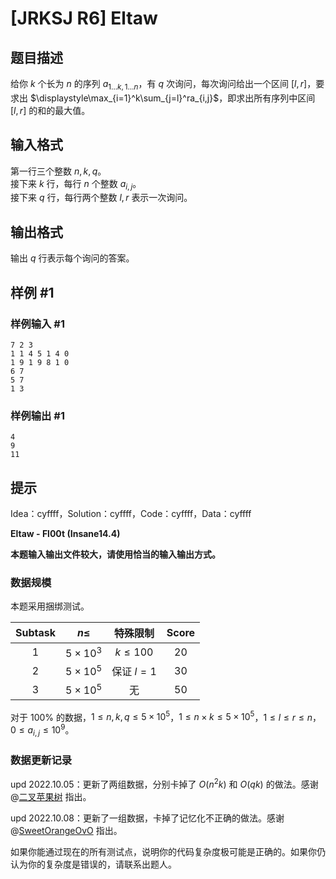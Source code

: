 # [JRKSJ R6] Eltaw

## 题目描述

给你 $k$ 个长为 $n$ 的序列 $a_{1\dots k,1\dots n}$，有 $q$ 次询问，每次询问给出一个区间 $[l,r]$，要求出 $\displaystyle\max_{i=1}^k\sum_{j=l}^ra_{i,j}$，即求出所有序列中区间 $[l,r]$ 的和的最大值。

## 输入格式

第一行三个整数 $n,k,q$。\
接下来 $k$ 行，每行 $n$ 个整数 $a_{i,j}$。\
接下来 $q$ 行，每行两个整数 $l,r$ 表示一次询问。

## 输出格式

输出 $q$ 行表示每个询问的答案。

## 样例 #1

### 样例输入 #1
```
7 2 3
1 1 4 5 1 4 0
1 9 1 9 8 1 0
6 7
5 7
1 3
```

### 样例输出 #1

```
4
9
11
```

## 提示

Idea：cyffff，Solution：cyffff，Code：cyffff，Data：cyffff

**Eltaw - Fl00t (Insane14.4)**

**本题输入输出文件较大，请使用恰当的输入输出方式。**
### 数据规模
本题采用捆绑测试。

| $\text{Subtask}$ | $n\le$ | 特殊限制 | $\text{Score}$ |
| :----------: | :----------: | :----------: | :----------: |
| $1$ | $5\times10^3$ | $k\le 100$ | $20$ |
| $2$ | $5\times10^5$ | 保证 $l=1$ | $30$ |
| $3$ | $5\times10^5$ | 无 | $50$ |

对于 $100\%$ 的数据，$1\le n,k,q\le5\times 10^5$，$1\le n\times k\le 5\times10^5$，$1\le l\le r\le n$，$0\le a_{i,j}\le 10^9$。
### 数据更新记录
$\text{upd 2022.10.05}$：更新了两组数据，分别卡掉了 $O(n^2k)$ 和 $O(qk)$ 的做法。感谢 @[二叉苹果树](https://www.luogu.com.cn/user/270854) 指出。


$\text{upd 2022.10.08}$：更新了一组数据，卡掉了记忆化不正确的做法。感谢 @[SweetOrangeOvO](https://www.luogu.com.cn/user/236862) 指出。

如果你能通过现在的所有测试点，说明你的代码复杂度极可能是正确的。如果你仍认为你的复杂度是错误的，请联系出题人。

